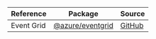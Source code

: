 | Reference | Package | Source |
|---|---|---|
|Event Grid|[@azure/eventgrid](https://www.npmjs.com/package/@azure/eventgrid)|[GitHub](https://github.com/Azure/azure-sdk-for-js/blob/main/sdk/eventgrid/eventgrid)|

